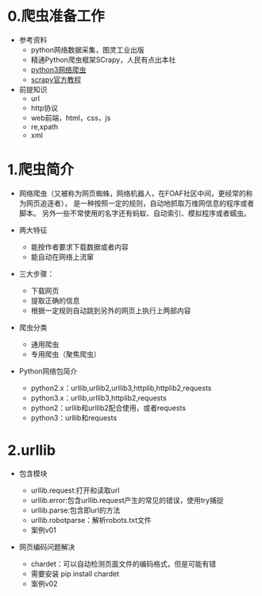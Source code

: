 # 0.爬虫准备工作
- 参考资料
    - python网络数据采集，图灵工业出版
    - 精通Python爬虫框架SCrapy，人民有点出本社
    - [python3网络爬虫](http://blog.csdn.net/c406495762/article/details/72858983)
    - [scrapy官方教程](http://scrapy-chs.readthedocs.io/zh_CN/0.24/intro/tutorial.html)
- 前提知识
    - url
    - http协议
    - web前端，html，css，js
    - re,xpath
    - xml
    
# 1.爬虫简介
- 网络爬虫（又被称为网页蜘蛛，网络机器人，在FOAF社区中间，更经常的称为网页追逐者），
是一种按照一定的规则，自动地抓取万维网信息的程序或者脚本。
另外一些不常使用的名字还有蚂蚁、自动索引、模拟程序或者蠕虫。
- 两大特征
    - 能按作者要求下载数据或者内容
    - 能自动在网络上流窜
- 三大步骤：
    - 下载网页
    - 提取正确的信息
    - 根据一定规则自动跳到另外的网页上执行上两部内容
    
- 爬虫分类
    - 通用爬虫
    - 专用爬虫（聚焦爬虫）
- Python网络包简介
    - python2.x：urllib,urllib2,urllib3,httplib,httplib2,requests
    - python3.x：urllib,urllib3,httplib2,requests
    - python2：urllib和urllib2配合使用，或者requests
    - python3：urllib和requests
    
# 2.urllib
- 包含模块
    - urllib.request:打开和读取url
    - urllib.error:包含urllib.request产生的常见的错误，使用try捕捉
    - urllib.parse:包含即url的方法
    - urllib.robotparse：解析robots.txt文件
    - 案例v01
    
- 网页编码问题解决
    - chardet：可以自动检测页面文件的编码格式，但是可能有错
    - 需要安装 pip install chardet
    - 案例v02
    
